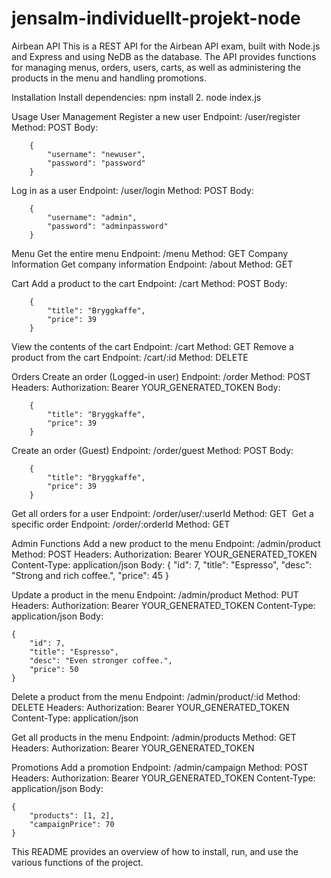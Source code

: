 # jensalm-individuellt-projekt-node

Airbean API
This is a REST API for the Airbean API exam, built with Node.js and Express and using NeDB as the database. The API provides functions for managing menus, orders, users, carts, as well as administering the products in the menu and handling promotions.

Installation
Install dependencies:
		npm install
	2. 	node index.js

Usage
User Management
Register a new user
Endpoint: /user/register
Method: POST
Body:

		{
  			"username": "newuser",
  			"password": "password"
		}

Log in as a user
Endpoint: /user/login
Method: POST
Body:

		{
  			"username": "admin",
  			"password": "adminpassword"
		}




Menu
Get the entire menu
Endpoint: /menu
Method: GET
Company Information
Get company information
Endpoint: /about
Method: GET


Cart
Add a product to the cart
Endpoint: /cart
Method: POST
Body:

		{
  			"title": "Bryggkaffe",
  			"price": 39
		}

View the contents of the cart
Endpoint: /cart
Method: GET
Remove a product from the cart
Endpoint: /cart/:id
Method: DELETE







Orders
Create an order (Logged-in user)
Endpoint: /order
Method: POST
Headers:
Authorization: Bearer YOUR_GENERATED_TOKEN
Body:

		{
  			"title": "Bryggkaffe",
  			"price": 39
		}

Create an order (Guest)
Endpoint: /order/guest
Method: POST
Body:

		{
  			"title": "Bryggkaffe",
  			"price": 39
		}


Get all orders for a user
Endpoint: /order/user/:userId
Method: GET
 Get a specific order
Endpoint: /order/:orderId
Method: GET







Admin Functions
Add a new product to the menu
Endpoint: /admin/product
Method: POST
Headers:
Authorization: Bearer YOUR_GENERATED_TOKEN
Content-Type: application/json
Body:
	{
		"id": 7,
		"title": "Espresso",
		"desc": "Strong and rich coffee.",
		"price": 45
	}

Update a product in the menu
Endpoint: /admin/product
Method: PUT
Headers:
Authorization: Bearer YOUR_GENERATED_TOKEN
Content-Type: application/json
Body:

	{
  		"id": 7,
  		"title": "Espresso",
  		"desc": "Even stronger coffee.",
  		"price": 50
	}

Delete a product from the menu
Endpoint: /admin/product/:id
Method: DELETE
Headers:
Authorization: Bearer YOUR_GENERATED_TOKEN
Content-Type: application/json

Get all products in the menu
Endpoint: /admin/products
Method: GET
Headers:
Authorization: Bearer YOUR_GENERATED_TOKEN


Promotions
Add a promotion
Endpoint: /admin/campaign
Method: POST
Headers:
Authorization: Bearer YOUR_GENERATED_TOKEN
Content-Type: application/json
Body:

	{
  		"products": [1, 2],
  		"campaignPrice": 70
	}


This README provides an overview of how to install, run, and use the various functions of the project.
